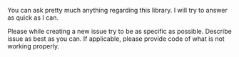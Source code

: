 You can ask pretty much anything regarding this library. I will try to answer as quick as I can.

Please while creating a new issue try to be as specific as possible. Describe issue as best as you can. 
If applicable, please provide code of what is not working properly.
